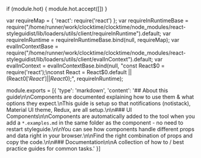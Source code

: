 
if (module.hot) {
	module.hot.accept([])
}

var requireMap = { 'react': require('react') };
var requireInRuntimeBase = require("/home/runner/work/clocktime/clocktime/node_modules/react-styleguidist/lib/loaders/utils/client/requireInRuntime").default;
var requireInRuntime = requireInRuntimeBase.bind(null, requireMap);
var evalInContextBase = require("/home/runner/work/clocktime/clocktime/node_modules/react-styleguidist/lib/loaders/utils/client/evalInContext").default;
var evalInContext = evalInContextBase.bind(null, "const React$0 = require('react');\nconst React = React$0.default || (React$0['React'] || React$0);", requireInRuntime);

module.exports = [{
        'type': 'markdown',
        'content': '## About this guide\n\nComponents are documented explaining how to use them & what options they expect.\nThis guide is setup so that notifications (notistack), Material UI theme, Redux, are all setup.\n\n### UI Components\n\nComponents are automatically added to the tool when you add a `*.examples.md` in the same folder as the component - no need to restart styleguide.\n\nYou can see how components handle different props and data right in your browser.\n\nFind the right combination of props and copy the code.\n\n### Documentation\n\nA collection of how to / best practice guides for common tasks.'
    }]
	